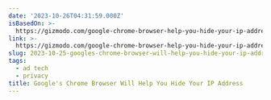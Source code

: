 ```yaml
---
date: '2023-10-26T04:31:59.000Z'
isBasedOn: >-
  https://gizmodo.com/google-chrome-browser-help-you-hide-your-ip-address-1850950257
link: >-
  https://gizmodo.com/google-chrome-browser-help-you-hide-your-ip-address-1850950257
slug: 2023-10-25-googles-chrome-browser-will-help-you-hide-your-ip-address
tags:
  - ad tech
  - privacy
title: Google's Chrome Browser Will Help You Hide Your IP Address
---
```

 
